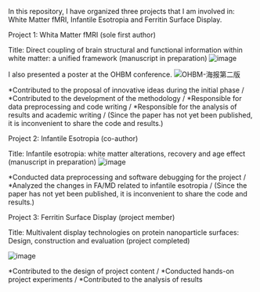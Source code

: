 In this repository, I have organized three projects that I am involved in: White Matter fMRI, Infantile Esotropia and Ferritin Surface Display.

Project 1: Whita Matter fMRI (sole first author)

Title: Direct coupling of brain structural and functional information within white matter: a unified framework (manuscript in preparation)
![image](https://github.com/user-attachments/assets/e2c8ef54-8201-4846-99e2-4e685d9dccba)

I also presented a poster at the OHBM conference.
![OHBM-海报第二版](https://github.com/user-attachments/assets/100a239e-081f-4bad-92bb-98ed141b99f9)

*Contributed to the proposal of innovative ideas during the initial phase /
*Contributed to the development of the methodology /
*Responsible for data preprocessing and code writing / 
*Responsible for the analysis of results and academic writing / 
(Since the paper has not yet been published, it is inconvenient to share the code and results.)

Project 2: Infantile Esotropia (co-author)

Title: Infantile esotropia: white matter alterations, recovery and age effect (manuscript in preparation)
![image](https://github.com/user-attachments/assets/568bdfea-7065-485c-80ac-5e1c42668cc6)

*Conducted data preprocessing and software debugging for the project /
*Analyzed the changes in FA/MD related to infantile esotropia /
(Since the paper has not yet been published, it is inconvenient to share the code and results.)

Project 3: Ferritin Surface Display (project member)

Title: Multivalent display technologies on protein nanoparticle surfaces: Design, construction and evaluation (project completed)

![image](https://github.com/user-attachments/assets/acbbde59-9ed4-4dd8-b552-c364903d740a)

*Contributed to the design of project content / 
*Conducted hands-on project experiments / 
*Contributed to the analysis of results 


